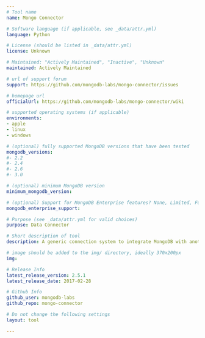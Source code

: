 ```yaml
---
# Tool name
name: Mongo Connector

# Software language (if applicable, see _data/attr.yml)
language: Python

# License (should be listed in _data/attr.yml)
license: Unknown

# Maintained: "Actively Maintained", "Inactive", "Unknown"
maintained: Actively Maintained

# url of support forum
support: https://github.com/mongodb-labs/mongo-connector/issues

# homepage url
officialUrl: https://github.com/mongodb-labs/mongo-connector/wiki

# supported operating systems (if applicable)
environments:
- apple
- linux
- windows

# (optional) fully supported MongoDB versions that have been tested
mongodb_versions:
#- 2.2
#- 2.4
#- 2.6
#- 3.0

# (optional) minimum MongoDB version
minimum_mongodb_version:

# (optional) Support for MongoDB Enterprise features? None, Limited, Full
mongodb_enterprise_support: 

# Purpose (see _data/attr.yml for valid choices)
purpose: Data Connector

# Short description of tool
description: A generic connection system to integrate MongoDB with another system using simple CRUD operational semantics.

# image should be added to the img/ directory, ideally 370x200px
img: 

# Release Info
latest_release_version: 2.5.1
latest_release_date: 2017-02-28

# Github Info
github_user: mongodb-labs
github_repo: mongo-connector

# Do not change the following settings
layout: tool

---
```


